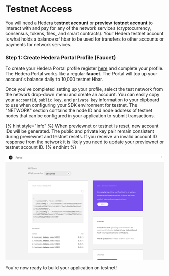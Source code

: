 # Testnet Access

You will need a Hedera **testnet account** or **preview testnet** **account** to interact with and pay for any of the network services \(cryptocurrency, consensus, tokens, files, and smart contracts\). Your Hedera testnet account is what holds a balance of hbar to be used for transfers to other accounts or payments for network services.

### Step 1: Create Hedera Portal Profile (Faucet)

To create your Hedera Portal profile register [here](https://portal.hedera.com/register) and complete your profile. The Hedera Portal works like a regular **faucet**. The Portal will top up your account's balance daily to 10,000 testnet Hbar.

Once you've completed setting up your profile, select the test network from the network drop-down menu and create an account. You can easily copy your `accountId`, `public key`, and `private key` information to your clipboard to use when configuring your SDK environment for testnet. The "NETWORK" section contains the node ID and node address of testnet nodes that can be configured in your application to submit transactions.

{% hint style="info" %}
When previewnet or testnet is reset, new account IDs will be generated. The public and private key pair remain consistent during previewnet and testnet resets. If you receive an invalid account ID response from the network it is likely you need to update your previewnet or testnet account ID.&#x20;
{% endhint %}

![](../.gitbook/assets/portal-testnet.png)

You're now ready to build your application on testnet!

